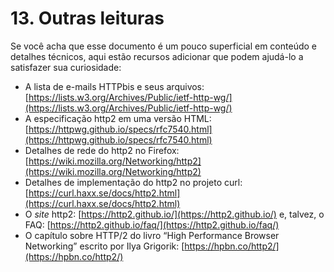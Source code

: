 # 13. Outras leituras

Se você acha que esse documento é um pouco superficial em conteúdo e detalhes técnicos, aqui estão recursos adicionar que podem ajudá-lo a satisfazer sua curiosidade:

* A lista de e-mails HTTPbis e seus arquivos: [https://lists.w3.org/Archives/Public/ietf-http-wg/](https://lists.w3.org/Archives/Public/ietf-http-wg/)
* A especificação http2 em uma versão HTML: [https://httpwg.github.io/specs/rfc7540.html](https://httpwg.github.io/specs/rfc7540.html)
* Detalhes de rede do http2 no Firefox: [https://wiki.mozilla.org/Networking/http2](https://wiki.mozilla.org/Networking/http2)
* Detalhes de implementação do http2 no projeto curl: [https://curl.haxx.se/docs/http2.html](https://curl.haxx.se/docs/http2.html)
* O _site_ http2: [https://http2.github.io/](https://http2.github.io/) e, talvez, o FAQ: [https://http2.github.io/faq/](https://http2.github.io/faq/)
* O capítulo sobre HTTP/2 do livro “High Performance Browser Networking” escrito por Ilya Grigorik: [https://hpbn.co/http2/](https://hpbn.co/http2/)

